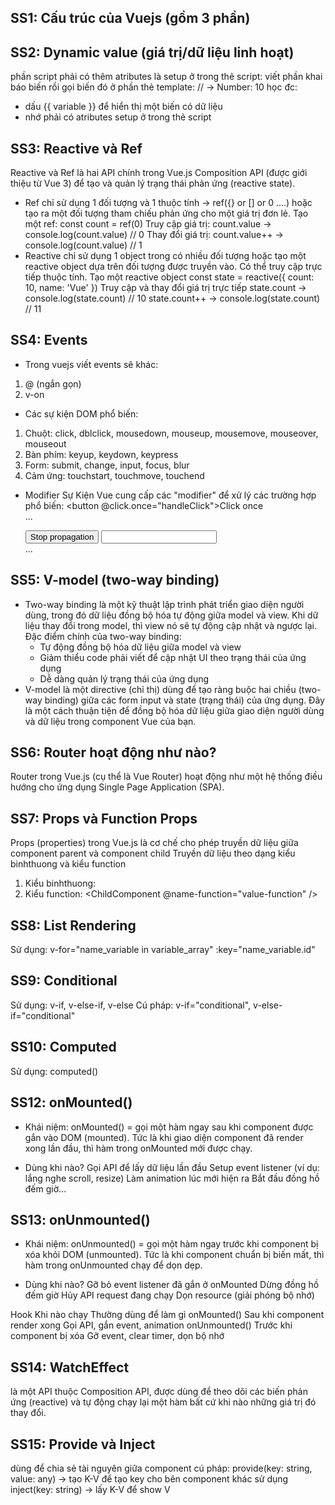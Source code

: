 ## SS1: Cấu trúc của Vuejs (gồm 3 phần)

<script>
    -> sẽ viết: logic code
</script>

<template>
    -> sẽ viết: component/tags HTML
</template>

<style>
    -> sẽ viết: css
</style>

## SS2: Dynamic value (giá trị/dữ liệu linh hoạt)

phần script phải có thêm atributes là setup ở trong thẻ script: <script setup> let num = 10; </script>
viết phần khai báo biến rồi gọi biến đó ở phần thẻ template: <template> Number: {{ num }} </template> // -> Number: 10
học đc:

- dấu {{ variable }} để hiển thị một biến có dữ liệu
- nhớ phải có atributes setup ở trong thẻ script

## SS3: Reactive và Ref

Reactive và Ref là hai API chính trong Vue.js Composition API (được giới thiệu từ Vue 3) để tạo và quản lý trạng thái phản ứng (reactive state).

- Ref chỉ sử dụng 1 đối tượng và 1 thuộc tính -> ref({} or [] or 0 ....) hoặc tạo ra một đối tượng tham chiếu phản ứng cho một giá trị đơn lẻ.
  Tạo một ref:
  const count = ref(0)
  Truy cập giá trị:
  count.value -> console.log(count.value) // 0
  Thay đổi giá trị:
  count.value++ -> console.log(count.value) // 1
- Reactive chỉ sử dụng 1 object trong có nhiều đối tượng hoặc tạo một reactive object dựa trên đối tượng được truyền vào. Có thể truy cập trực tiếp thuộc tính.
  Tạo một reactive object
  const state = reactive({
  count: 10,
  name: 'Vue'
  })
  Truy cập và thay đổi giá trị trực tiếp
  state.count -> console.log(state.count) // 10
  state.count++ -> console.log(state.count) // 11

## SS4: Events

- Trong vuejs viết events sẽ khác:

1. @ (ngắn gọn)
2. v-on

- Các sự kiện DOM phổ biến:

1. Chuột: click, dblclick, mousedown, mouseup, mousemove, mouseover, mouseout
2. Bàn phím: keyup, keydown, keypress
3. Form: submit, change, input, focus, blur
4. Cảm ứng: touchstart, touchmove, touchend

- Modifier Sự Kiện
  Vue cung cấp các "modifier" để xử lý các trường hợp phổ biến:
  <!-- Chỉ kích hoạt một lần -->
  <button @click.once="handleClick">Click once</button>
  <!-- Ngăn hành vi mặc định -->
  <form @submit.prevent="onSubmit">...</form>
  <!-- Dừng lan truyền sự kiện -->
  <button @click.stop="handleClick">Stop propagation</button>
  <!-- Chỉ kích hoạt khi nhấn phím Enter -->
  <input @keyup.enter="submit">
  <!-- Kết hợp nhiều modifier -->
  <form @submit.prevent.stop="onSubmit">...</form>

## SS5: V-model (two-way binding)

- Two-way binding là một kỹ thuật lập trình phát triển giao diện người dùng, trong đó dữ liệu đồng bộ hóa tự động giữa model và view.
  Khi dữ liệu thay đổi trong model, thì view nó sẽ tự động cập nhật và ngược lại.
  Đặc điểm chính của two-way binding:
  - Tự động đồng bộ hóa dữ liệu giữa model và view
  - Giảm thiểu code phải viết để cập nhật UI theo trạng thái của ứng dụng
  - Dễ dàng quản lý trạng thái của ứng dụng
- V-model là một directive (chỉ thị) dùng để tạo ràng buộc hai chiều (two-way binding) giữa các form input và state (trạng thái) của ứng dụng. Đây là một cách thuận tiện để đồng bộ hóa dữ liệu giữa giao diện người dùng và dữ liệu trong component Vue của bạn.

## SS6: Router hoạt động như nào?

Router trong Vue.js (cụ thể là Vue Router) hoạt động như một hệ thống điều hướng cho ứng dụng Single Page Application (SPA).

## SS7: Props và Function Props

Props (properties) trong Vue.js là cơ chế cho phép truyền dữ liệu giữa component parent và component child
Truyền dữ liệu theo dạng kiểu binhthuong và kiểu function

1. Kiểu binhthuong: <ChildComponent :name-variable="value-variable" />
2. Kiểu function: <ChildComponent @name-function="value-function" />

## SS8: List Rendering

Sử dụng: v-for="name_variable in variable_array" :key="name_variable.id"

## SS9: Conditional

Sử dụng: v-if, v-else-if, v-else
Cú pháp: v-if="conditional", v-else-if="conditional"

## SS10: Computed

Sử dụng: computed()

## SS12: onMounted()

- Khái niệm:
  onMounted() = gọi một hàm ngay sau khi component được gắn vào DOM (mounted).
  Tức là khi giao diện component đã render xong lần đầu, thì hàm trong onMounted mới được chạy.

- Dùng khi nào?
  Gọi API để lấy dữ liệu lần đầu
  Setup event listener (ví dụ: lắng nghe scroll, resize)
  Làm animation lúc mới hiện ra
  Bắt đầu đồng hồ đếm giờ...

## SS13: onUnmounted()

- Khái niệm:
  onUnmounted() = gọi một hàm ngay trước khi component bị xóa khỏi DOM (unmounted).
  Tức là khi component chuẩn bị biến mất, thì hàm trong onUnmounted chạy để dọn dẹp.

- Dùng khi nào?
  Gỡ bỏ event listener đã gắn ở onMounted
  Dừng đồng hồ đếm giờ
  Hủy API request đang chạy
  Dọn resource (giải phóng bộ nhớ)

Hook           Khi nào chạy                    Thường dùng để làm gì
onMounted()    Sau khi component render xong   Gọi API, gắn event, animation
onUnmounted()  Trước khi component bị xóa      Gỡ event, clear timer, dọn bộ nhớ

## SS14: WatchEffect

là một API thuộc Composition API, được dùng để theo dõi các biến phản ứng (reactive) và tự động chạy lại một hàm bất cứ khi nào những giá trị đó thay đổi.

## SS15: Provide và Inject

dùng để chia sẻ tài nguyên giữa component
cú pháp: 
provide(key: string, value: any) -> tạo K-V để tạo key cho bên component khác sử dụng
inject(key: string) -> lấy K-V để show V